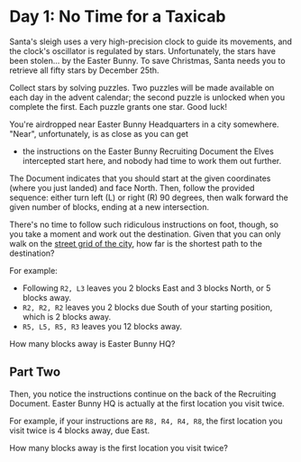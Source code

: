 # Day 1: No Time for a Taxicab

Santa's sleigh uses a very high-precision clock to guide its movements, and the clock's oscillator is regulated by
stars. Unfortunately, the stars have been stolen... by the Easter Bunny. To save Christmas, Santa needs you to retrieve
all fifty stars by December 25th.

Collect stars by solving puzzles. Two puzzles will be made available on each day in the advent calendar; the second
puzzle is unlocked when you complete the first. Each puzzle grants one star. Good luck!

You're airdropped near Easter Bunny Headquarters in a city somewhere. "Near", unfortunately, is as close as you can get
- the instructions on the Easter Bunny Recruiting Document the Elves intercepted start here, and nobody had time to work
them out further.

The Document indicates that you should start at the given coordinates (where you just landed) and face North. Then,
follow the provided sequence: either turn left (L) or right (R) 90 degrees, then walk forward the given number of
blocks, ending at a new intersection.

There's no time to follow such ridiculous instructions on foot, though, so you take a moment and work out the
destination. Given that you can only walk on
the [street grid of the city](https://en.wikipedia.org/wiki/Taxicab_geometry), how far is the shortest path to the
destination?

For example:

* Following `R2, L3` leaves you 2 blocks East and 3 blocks North, or 5 blocks away.
* `R2, R2, R2` leaves you 2 blocks due South of your starting position, which is 2 blocks away.
* `R5, L5, R5, R3` leaves you 12 blocks away.

How many blocks away is Easter Bunny HQ?

## Part Two

Then, you notice the instructions continue on the back of the Recruiting Document. Easter Bunny HQ is actually at the
first location you visit twice.

For example, if your instructions are `R8, R4, R4, R8`, the first location you visit twice is 4 blocks away, due East.

How many blocks away is the first location you visit twice?
